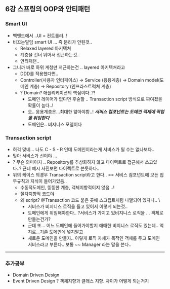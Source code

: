 ## 6강 스프링의 OOP와 안티패턴 



### Smart UI

+ 백엔드에서 ..UI = 컨트롤러..!
+ 비꼬는말임 smart UI ... 즉 분리가 안된것..
  - Relaxed layered 아키텍쳐
  - 계층을 건너 뛰어서 접근하는것..
  - 안티패턴..
+ 그니까 바로 하위 계청만 저근하는건 .. layered 아키텍쳐라고  
  - DDD를 적용했다면..
  - Controller(사용자 인터페이스)  -> Service (응용계층) -> Domain model(도메인 계층) -> Repository (인프라스트럭쳐 계층)
  - ? Domain? 애플리케이션의 핵심이다..?!
    * 도메인 레이어가 없다면 후술할 .. Transaction script 방식으로 짜여졌을 확률이 높다..!
    * 오.. 응용계층은...최대한 얇아야함..!  ***서비스 컴포넌트는 도메인 객체에 작업을 위임한다***
    * 도메인은.. 비지니스 모델이다



### Transaction script
+ 허걱 맞네... 나도 C - S  - R 인데 도메인이라는게 서비스가 될 수는 없나보다..
+ 맞아 서비스가 신이야 ...
+ ? 무슨 의미이지 .. Repository를 추상화하지 않고 다이렉트로 접근해서 쓰고있다..? 근데 예시 사진보면 다이렉트로 쓴듯하다..
+ 위의 케이스 의경우 Transaction script라고 한다.. == 서비스 컴포넌트에 모든 업무규칙과 지식이 들어가있음..
  - 수동적도메인, 뚱뚱한 계층, 객체지향적이지 않음 ..!
  - 절차지향적 코드야
  - 왜 script? @Transaction 코드 붙은 곳에 스크립트처럼 나열되어 있자나.. \
      * 서비스가 비지니스 로직을 들고 있어서 이렇게 되는것..
      * 도메인에게 위임해야한다.. ?서비스가 가지고 있비지니스 로직을 ... 객체로 만들는건가?
      * 근데 또... 어느 도메인에 들어가야할지 애매한 비지니스 로직도 있는데.. 억지로...기존 도메인에 넣지말고
      * 새로운 도메인을 만들자.. 이렇게 로직 자체가 목적인 객체룰 두고 도메인 서비스라고 부른다.. 보통 ~~ Manager 라는 말을 쓴다..
   
---
### 추가공부
* Domain Driven Design
* Event Driven Design 
? 객체지향과 클래스 지향..차이가 어떻게 되는거지
